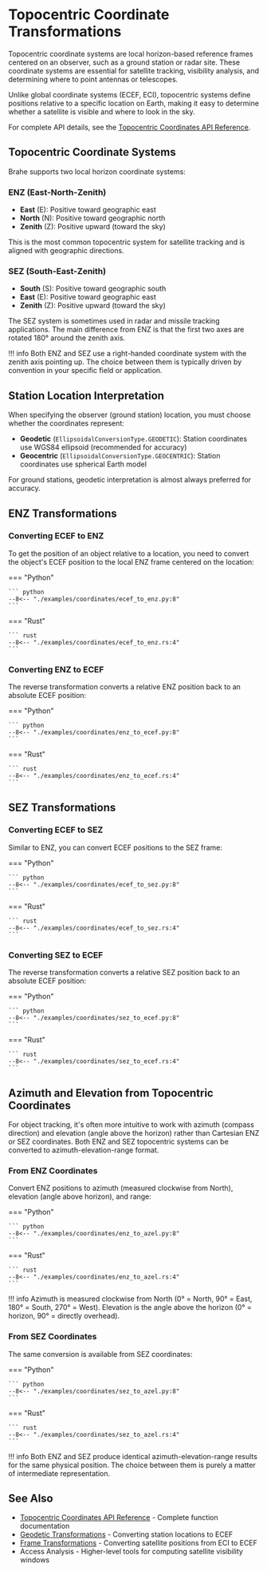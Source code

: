 # Topocentric Coordinate Transformations

Topocentric coordinate systems are local horizon-based reference frames centered on an observer, such as a ground station or radar site. These coordinate systems are essential for satellite tracking, visibility analysis, and determining where to point antennas or telescopes.

Unlike global coordinate systems (ECEF, ECI), topocentric systems define positions relative to a specific location on Earth, making it easy to determine whether a satellite is visible and where to look in the sky.

For complete API details, see the [Topocentric Coordinates API Reference](../../library_api/coordinates/topocentric.md).

## Topocentric Coordinate Systems

Brahe supports two local horizon coordinate systems:

### ENZ (East-North-Zenith)

- **East** (E): Positive toward geographic east
- **North** (N): Positive toward geographic north
- **Zenith** (Z): Positive upward (toward the sky)

This is the most common topocentric system for satellite tracking and is aligned with geographic directions.

### SEZ (South-East-Zenith)

- **South** (S): Positive toward geographic south
- **East** (E): Positive toward geographic east
- **Zenith** (Z): Positive upward (toward the sky)

The SEZ system is sometimes used in radar and missile tracking applications. The main difference from ENZ is that the first two axes are rotated 180° around the zenith axis.

!!! info
    Both ENZ and SEZ use a right-handed coordinate system with the zenith axis pointing up. The choice between them is typically driven by convention in your specific field or application.

## Station Location Interpretation

When specifying the observer (ground station) location, you must choose whether the coordinates represent:

- **Geodetic** (`EllipsoidalConversionType.GEODETIC`): Station coordinates use WGS84 ellipsoid (recommended for accuracy)
- **Geocentric** (`EllipsoidalConversionType.GEOCENTRIC`): Station coordinates use spherical Earth model

For ground stations, geodetic interpretation is almost always preferred for accuracy.

## ENZ Transformations

### Converting ECEF to ENZ

To get the position of an object relative to a location, you need to convert the object's ECEF position to the local ENZ frame centered on the location:

=== "Python"

    ``` python
    --8<-- "./examples/coordinates/ecef_to_enz.py:8"
    ```

=== "Rust"

    ``` rust
    --8<-- "./examples/coordinates/ecef_to_enz.rs:4"
    ```

### Converting ENZ to ECEF

The reverse transformation converts a relative ENZ position back to an absolute ECEF position:

=== "Python"

    ``` python
    --8<-- "./examples/coordinates/enz_to_ecef.py:8"
    ```

=== "Rust"

    ``` rust
    --8<-- "./examples/coordinates/enz_to_ecef.rs:4"
    ```

## SEZ Transformations

### Converting ECEF to SEZ

Similar to ENZ, you can convert ECEF positions to the SEZ frame:

=== "Python"

    ``` python
    --8<-- "./examples/coordinates/ecef_to_sez.py:8"
    ```

=== "Rust"

    ``` rust
    --8<-- "./examples/coordinates/ecef_to_sez.rs:4"
    ```

### Converting SEZ to ECEF

The reverse transformation converts a relative SEZ position back to an absolute ECEF position:

=== "Python"

    ``` python
    --8<-- "./examples/coordinates/sez_to_ecef.py:8"
    ```

=== "Rust"

    ``` rust
    --8<-- "./examples/coordinates/sez_to_ecef.rs:4"
    ```

## Azimuth and Elevation from Topocentric Coordinates

For object tracking, it's often more intuitive to work with azimuth (compass direction) and elevation (angle above the horizon) rather than Cartesian ENZ or SEZ coordinates. Both ENZ and SEZ topocentric systems can be converted to azimuth-elevation-range format.

### From ENZ Coordinates

Convert ENZ positions to azimuth (measured clockwise from North), elevation (angle above horizon), and range:

=== "Python"

    ``` python
    --8<-- "./examples/coordinates/enz_to_azel.py:8"
    ```

=== "Rust"

    ``` rust
    --8<-- "./examples/coordinates/enz_to_azel.rs:4"
    ```

!!! info
    Azimuth is measured clockwise from North (0° = North, 90° = East, 180° = South, 270° = West). Elevation is the angle above the horizon (0° = horizon, 90° = directly overhead).

### From SEZ Coordinates

The same conversion is available from SEZ coordinates:

=== "Python"

    ``` python
    --8<-- "./examples/coordinates/sez_to_azel.py:8"
    ```

=== "Rust"

    ``` rust
    --8<-- "./examples/coordinates/sez_to_azel.rs:4"
    ```

!!! info
    Both ENZ and SEZ produce identical azimuth-elevation-range results for the same physical position. The choice between them is purely a matter of intermediate representation.

## See Also

- [Topocentric Coordinates API Reference](../../library_api/coordinates/topocentric.md) - Complete function documentation
- [Geodetic Transformations](geodetic_transformations.md) - Converting station locations to ECEF
- [Frame Transformations](../../library_api/frames/index.md) - Converting satellite positions from ECI to ECEF
- Access Analysis - Higher-level tools for computing satellite visibility windows
